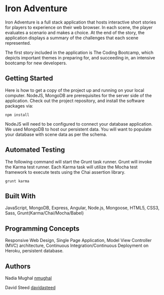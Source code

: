 # Iron Adventure

Iron Adventure is a full stack application that hosts interactive short stories for players to experience on their web browser. In each scene, the player evaluates a scenario and makes a choice. At the end of the story, the application displays a summary of the challenges that each scene represented.

The first story included in the application is The Coding Bootcamp, which depicts important themes in preparing for, and succeeding in, an intensive bootcamp for new developers.

## Getting Started

Here is how to get a copy of the project up and running on your local computer. NodeJS, MongoDB are prerequisites for the server side of the application. Check out the project repository, and install the software packages via:

```
npm install
```

NodeJS will need to be configured to connect your database application. We used MongoDB to host our persistent data. You will want to populate your database with scene data as per the schema.

## Automated Testing

The following command will start the Grunt task runner. Grunt will invoke the Karma test runner. Each Karma task will utilize the Mocha test framework to execute tests using the Chai assertion library.

```
grunt karma
```

## Built With

JavaScript, MongoDB, Express, Angular, Node.js, Mongoose, HTML5, CSS3, Sass, Grunt(Karma/Chai/Mocha/Babel)

## Programming Concepts

Responsive Web Design, Single Page Application, Model View Controller (MVC) architecture, Continuous Integration/Continuous Deployment on Heroku, persistent database.

## Authors

Nadia Mughal
[nmughal](https://github.com/nmughal)

David Steed
[davidasteed](https://github.com/davidasteed)
